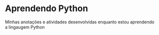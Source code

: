 # Aprendendo Python
Minhas anotações e atividades desenvolvidas enquanto estou aprendendo a lingaugem Python
 
